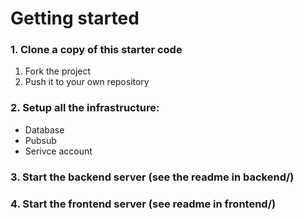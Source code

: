 # Getting started

### 1. Clone a copy of this starter code
1. Fork the project
2. Push it to your own repository

### 2. Setup all the infrastructure:
- Database
- Pubsub
- Serivce account

### 3. Start the backend server (see the readme in backend/)

### 4. Start the frontend server (see readme in frontend/)